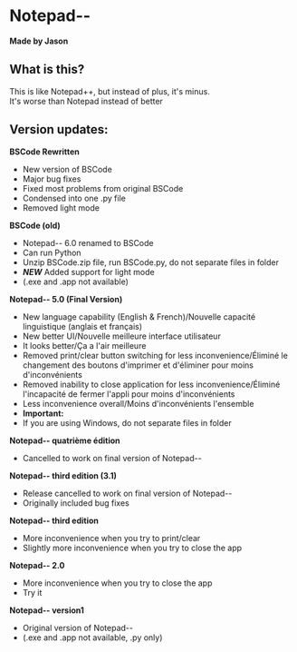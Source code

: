# Notepad--
**Made by Jason**

## What is this?
This is like Notepad++, but instead of plus, it's minus.\
It's worse than Notepad instead of better

## Version updates:

**BSCode Rewritten**
- New version of BSCode
- Major bug fixes
- Fixed most problems from original BSCode
- Condensed into one .py file
- Removed light mode

**BSCode (old)**
- Notepad-- 6.0 renamed to BSCode
- Can run Python
- Unzip BSCode.zip file, run BSCode.py, do not separate files in folder
- ***NEW*** Added support for light mode
- (.exe and .app not available)

**Notepad-- 5.0 (Final Version)**
- New language capability (English & French)/Nouvelle capacité linguistique (anglais et français)
- New better UI/Nouvelle meilleure interface utilisateur
- It looks better/Ça a l'air meilleure
- Removed print/clear button switching for less inconvenience/Éliminé le changement des boutons d'imprimer et d'éliminer pour moins d'inconvénients
- Removed inability to close application for less inconvenience/Éliminé l'incapacité de fermer l'appli pour moins d'inconvénients
- Less inconvenience overall/Moins d'inconvénients l'ensemble
- **Important:**
- If you are using Windows, do not separate files in folder

**Notepad-- quatrième édition**
- Cancelled to work on final version of Notepad--

**Notepad-- third edition (3.1)**
- Release cancelled to work on final version of Notepad--
- Originally included bug fixes

**Notepad-- third edition**
- More inconvenience when you try to print/clear
- Slightly more inconvenience when you try to close the app

**Notepad-- 2.0**
- More inconvenience when you try to close the app
- Try it

**Notepad-- version1**
- Original version of Notepad--
- (.exe and .app not available, .py only)
